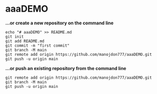 # aaaDEMO
**…or create a new repository on the command line**
```
echo "# aaaDEMO" >> README.md
git init
git add README.md
git commit -m "first commit"
git branch -M main
git remote add origin https://github.com/manojdon777/aaaDEMO.git
git push -u origin main
```
**…or push an existing repository from the command line**
```
git remote add origin https://github.com/manojdon777/aaaDEMO.git
git branch -M main
git push -u origin main
```
